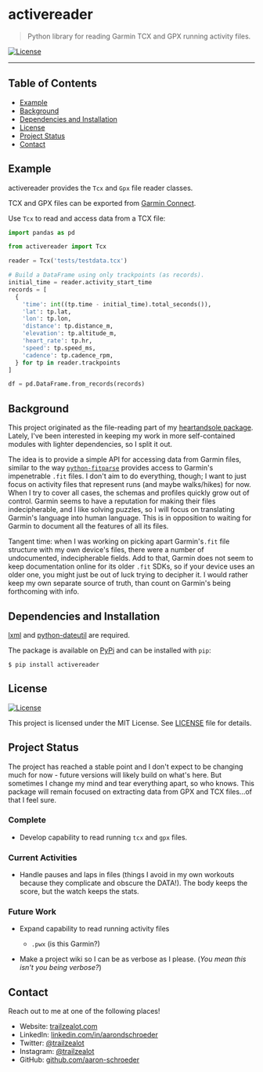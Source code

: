 # activereader

> Python library for reading Garmin TCX and GPX running activity files.

<!--[![Python 3.6](https://img.shields.io/badge/python-3.6-blue.svg)](https://www.python.org/downloads/release/python-360/)-->
[![License](http://img.shields.io/:license-mit-blue.svg)](http://badges.mit-license.org)

---

## Table of Contents    
- [Example](#example)                                                                
- [Background](#background)
- [Dependencies and Installation](#dependencies-and-installation)
- [License](#license)
- [Project Status](#project-status)
- [Contact](#contact)

## Example

activereader provides the `Tcx` and `Gpx` file reader classes.

TCX and GPX files can be exported from 
[Garmin Connect](http://connect.garmin.com/).

Use `Tcx` to read and access data from a TCX file:
```python
import pandas as pd

from activereader import Tcx

reader = Tcx('tests/testdata.tcx')

# Build a DataFrame using only trackpoints (as records).
initial_time = reader.activity_start_time
records = [
  {
    'time': int((tp.time - initial_time).total_seconds()),
    'lat': tp.lat,
    'lon': tp.lon,
    'distance': tp.distance_m,
    'elevation': tp.altitude_m,
    'heart_rate': tp.hr,
    'speed': tp.speed_ms,
    'cadence': tp.cadence_rpm,
  } for tp in reader.trackpoints
]

df = pd.DataFrame.from_records(records)
```

## Background

This project originated as the file-reading part of my 
[heartandsole package](https://github.com/aaron-schroeder/heartandsole).
Lately, I've been interested in keeping my work in more self-contained modules
with lighter dependencies, so I split it out.

The idea is to provide a simple API for accessing data from Garmin files, similar
to the way [`python-fitparse`](https://github.com/dtcooper/python-fitparse) 
provides access to Garmin's impenetrable `.fit` files. I don't aim to do everything,
though; I want to just focus on activity files that represent runs (and maybe walks/hikes)
for now. When I try to cover all cases, the schemas and profiles quickly grow out of 
control. Garmin seems to have a reputation for making their files indecipherable, and
I like solving puzzles, so I will focus on translating Garmin's language into human language.
This is in opposition to waiting for Garmin to document all the features of all its files. 

Tangent time: when I was working on picking apart Garmin's`.fit` file structure with my own
device's files, there were a number of undocumented, indecipherable fields. Add to that,
Garmin does not seem to keep documentation online for its older `.fit` SDKs, so if your
device uses an older one, you might just be out of luck trying to decipher it. I would
rather keep my own separate source of truth, than count on Garmin's being forthcoming 
with info.

## Dependencies and Installation

[lxml](https://lxml.de/) and [python-dateutil](https://dateutil.readthedocs.io/en/stable/)
are required.

The package is available on [PyPi](https://pypi.org/project/activereader) and can be installed with `pip`:

```
$ pip install activereader
```

## License

[![License](http://img.shields.io/:license-mit-blue.svg)](http://badges.mit-license.org)

This project is licensed under the MIT License. See
[LICENSE](https://github.com/aaron-schroeder/activereader/blob/master/LICENSE)
file for details.

## Project Status

The project has reached a stable point and I don't expect to be changing much
for now - future versions will likely build on what's here. But sometimes I
change my mind and tear everything apart, so who knows. This package will
remain focused on extracting data from GPX and TCX files...of that I feel sure.

### Complete

- Develop capability to read running `tcx` and `gpx` files.

### Current Activities

- Handle pauses and laps in files (things I avoid in my own workouts
  because they complicate and obscure the DATA!). The body keeps the score,
  but the watch keeps the stats.

### Future Work
  
- Expand capability to read running activity files
  - `.pwx` (is this Garmin?)

- Make a project wiki so I can be as verbose as I please.
  (*You mean this isn't you being verbose?*)

## Contact

Reach out to me at one of the following places!

- Website: [trailzealot.com](https://trailzealot.com)
- LinkedIn: [linkedin.com/in/aarondschroeder](https://www.linkedin.com/in/aarondschroeder/)
- Twitter: [@trailzealot](https://twitter.com/trailzealot)
- Instagram: [@trailzealot](https://instagram.com/trailzealot)
- GitHub: [github.com/aaron-schroeder](https://github.com/aaron-schroeder)